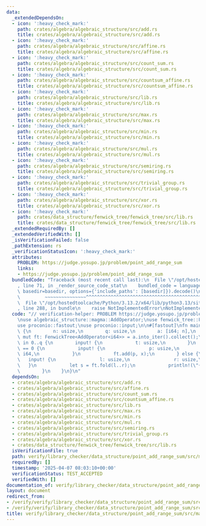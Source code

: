 ```yaml
---
data:
  _extendedDependsOn:
  - icon: ':heavy_check_mark:'
    path: crates/algebra/algebraic_structure/src/add.rs
    title: crates/algebra/algebraic_structure/src/add.rs
  - icon: ':heavy_check_mark:'
    path: crates/algebra/algebraic_structure/src/affine.rs
    title: crates/algebra/algebraic_structure/src/affine.rs
  - icon: ':heavy_check_mark:'
    path: crates/algebra/algebraic_structure/src/count_sum.rs
    title: crates/algebra/algebraic_structure/src/count_sum.rs
  - icon: ':heavy_check_mark:'
    path: crates/algebra/algebraic_structure/src/countsum_affine.rs
    title: crates/algebra/algebraic_structure/src/countsum_affine.rs
  - icon: ':heavy_check_mark:'
    path: crates/algebra/algebraic_structure/src/lib.rs
    title: crates/algebra/algebraic_structure/src/lib.rs
  - icon: ':heavy_check_mark:'
    path: crates/algebra/algebraic_structure/src/max.rs
    title: crates/algebra/algebraic_structure/src/max.rs
  - icon: ':heavy_check_mark:'
    path: crates/algebra/algebraic_structure/src/min.rs
    title: crates/algebra/algebraic_structure/src/min.rs
  - icon: ':heavy_check_mark:'
    path: crates/algebra/algebraic_structure/src/mul.rs
    title: crates/algebra/algebraic_structure/src/mul.rs
  - icon: ':heavy_check_mark:'
    path: crates/algebra/algebraic_structure/src/semiring.rs
    title: crates/algebra/algebraic_structure/src/semiring.rs
  - icon: ':heavy_check_mark:'
    path: crates/algebra/algebraic_structure/src/trivial_group.rs
    title: crates/algebra/algebraic_structure/src/trivial_group.rs
  - icon: ':heavy_check_mark:'
    path: crates/algebra/algebraic_structure/src/xor.rs
    title: crates/algebra/algebraic_structure/src/xor.rs
  - icon: ':heavy_check_mark:'
    path: crates/data_structure/fenwick_tree/fenwick_tree/src/lib.rs
    title: crates/data_structure/fenwick_tree/fenwick_tree/src/lib.rs
  _extendedRequiredBy: []
  _extendedVerifiedWith: []
  _isVerificationFailed: false
  _pathExtension: rs
  _verificationStatusIcon: ':heavy_check_mark:'
  attributes:
    PROBLEM: https://judge.yosupo.jp/problem/point_add_range_sum
    links:
    - https://judge.yosupo.jp/problem/point_add_range_sum
  bundledCode: "Traceback (most recent call last):\n  File \"/opt/hostedtoolcache/Python/3.13.2/x64/lib/python3.13/site-packages/onlinejudge_verify/documentation/build.py\"\
    , line 71, in _render_source_code_stat\n    bundled_code = language.bundle(stat.path,\
    \ basedir=basedir, options={'include_paths': [basedir]}).decode()\n          \
    \         ~~~~~~~~~~~~~~~^^^^^^^^^^^^^^^^^^^^^^^^^^^^^^^^^^^^^^^^^^^^^^^^^^^^^^^^^^^^^^^^^^\n\
    \  File \"/opt/hostedtoolcache/Python/3.13.2/x64/lib/python3.13/site-packages/onlinejudge_verify/languages/rust.py\"\
    , line 288, in bundle\n    raise NotImplementedError\nNotImplementedError\n"
  code: "// verification-helper: PROBLEM https://judge.yosupo.jp/problem/point_add_range_sum\n\
    \nuse algebraic_structure::magma::AddOperator;\nuse fenwick_tree::FenwickTree;\n\
    use proconio::fastout;\nuse proconio::input;\n\n#[fastout]\nfn main() {\n    input!\
    \ {\n        n: usize,\n        q: usize,\n        a: [i64; n],\n    }\n    let\
    \ mut ft: FenwickTree<AddOperator<i64>> = a.into_iter().collect();\n    for _\
    \ in 0..q {\n        input! {\n            t: usize,\n        }\n        if t\
    \ == 0 {\n            input! {\n                p: usize,\n                x:\
    \ i64,\n            }\n            ft.add(p, x);\n        } else {\n         \
    \   input! {\n                l: usize,\n                r: usize,\n         \
    \   }\n            let s = ft.fold(l..r);\n            println!(\"{}\", s);\n\
    \        }\n    }\n}\n"
  dependsOn:
  - crates/algebra/algebraic_structure/src/add.rs
  - crates/algebra/algebraic_structure/src/affine.rs
  - crates/algebra/algebraic_structure/src/count_sum.rs
  - crates/algebra/algebraic_structure/src/countsum_affine.rs
  - crates/algebra/algebraic_structure/src/lib.rs
  - crates/algebra/algebraic_structure/src/max.rs
  - crates/algebra/algebraic_structure/src/min.rs
  - crates/algebra/algebraic_structure/src/mul.rs
  - crates/algebra/algebraic_structure/src/semiring.rs
  - crates/algebra/algebraic_structure/src/trivial_group.rs
  - crates/algebra/algebraic_structure/src/xor.rs
  - crates/data_structure/fenwick_tree/fenwick_tree/src/lib.rs
  isVerificationFile: true
  path: verify/library_checker/data_structure/point_add_range_sum/src/main.rs
  requiredBy: []
  timestamp: '2025-04-07 08:03:10+00:00'
  verificationStatus: TEST_ACCEPTED
  verifiedWith: []
documentation_of: verify/library_checker/data_structure/point_add_range_sum/src/main.rs
layout: document
redirect_from:
- /verify/verify/library_checker/data_structure/point_add_range_sum/src/main.rs
- /verify/verify/library_checker/data_structure/point_add_range_sum/src/main.rs.html
title: verify/library_checker/data_structure/point_add_range_sum/src/main.rs
---
```

